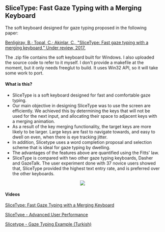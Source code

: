 ## SliceType: Fast Gaze Typing with a Merging Keyboard

The soft keyboard designed for gaze typing proposed in the following paper:

[Benligiray, B.; Topal, C.; Akinlar, C., "SliceType: Fast gaze typing with a merging keyboard," Under review, 2017.](https://arxiv.org/abs/1706.02499)

The .zip file contains the soft keyboard built for Windows.
I also uploaded the source code to refer to it myself.
I don't provide a makefile at the moment, but it only needs freeglut to build.
It uses Win32 API, so it will take some work to port.

#### What is this?

* SliceType is a soft keyboard designed for fast and comfortable gaze typing.
* Our main objective in designing SliceType was to use the screen are efficiently. We achieved this by determining the keys that will not be used for the next input, and allocating their space to adjacent keys with a merging animation.
* As a result of the key merging functionality, the target keys are more likely to be larger. Large keys are fast to navigate towards, and easy to dwell on even, when there is eye tracking jitter.
* In addition, Slicetype uses a word completion proposal and selection scheme that is ideal for gaze typing by dwelling.
* The advantages of the features above are quantified using the Fitts' law.
* SliceType is compared with two other gaze typing keyboards, Dasher and GazeTalk. The user experiment done with 37 novice users showed that, SliceType provided the highest text entry rate, and is preferred over the other keyboards.

<p align="center">
  <img src="https://user-images.githubusercontent.com/19530665/27763730-ee36c938-5e91-11e7-885a-fe518de4ec5d.png"/>
</p>

#### Videos

[SliceType: Fast Gaze Typing with a Merging Keyboard](https://www.youtube.com/watch?v=3IM0-utYrDg)

[SliceType - Advanced User Performance](https://www.youtube.com/watch?v=um75h3hHcwo)

[Slicetype - Gaze Typing Example (Turkish)](https://www.youtube.com/watch?v=WlAcx398p-A)

